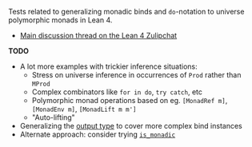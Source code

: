 Tests related to generalizing monadic binds and `do`-notation to universe polymorphic monads in Lean 4.

* [Main discussion thread on the Lean 4 Zulipchat](https://leanprover.zulipchat.com/#narrow/stream/270676-lean4/topic/universe.20polymorphic.20IO)

**TODO**

* A lot more examples with trickier inference situations:
  - Stress on universe inference in occurrences of `Prod` rather than `MProd`
  - Complex combinators like `for in do`, `try catch`, etc
  - Polymorphic monad operations based on eg. `[MonadRef m]`, `[MonadEnv m]`, `[MonadLift m m']`
  - "Auto-lifting"
* Generalizing the [output type](https://leanprover.zulipchat.com/#narrow/stream/270676-lean4/topic/universe.20polymorphic.20IO/near/289615681) to cover more complex bind instances
* Alternate approach: consider trying [`is_monadic`](https://leanprover.zulipchat.com/#narrow/stream/270676-lean4/topic/universe.20polymorphic.20IO/near/282613597)
